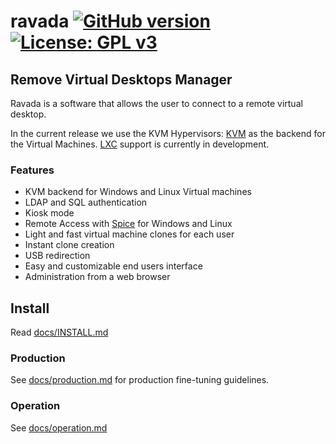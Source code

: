 # ravada [![GitHub version](https://img.shields.io/badge/version-0.2.2-brightgreen.svg)](https://github.com/frankiejol/ravada/releases) [![License: GPL v3](https://img.shields.io/badge/License-GPL%20v3-blue.svg)](https://github.com/frankiejol/ravada/blob/master/LICENSE)

## Remove Virtual Desktops Manager

Ravada is a software that allows the user to connect to a
remote virtual desktop.

In the current release we use the
KVM Hypervisors: [KVM](http://www.linux-kvm.org/) as the backend for the Virtual Machines.
 [LXC](https://linuxcontainers.org/) support is currently in development.

### Features

 * KVM backend for Windows and Linux Virtual machines
 * LDAP and SQL authentication
 * Kiosk mode
 * Remote Access with [Spice](http://www.spice-space.org/) for Windows and Linux
 * Light and fast virtual machine clones for each user
 * Instant clone creation
 * USB redirection
 * Easy and customizable end users interface
 * Administration from a web browser

## Install

Read [docs/INSTALL.md](https://github.com/frankiejol/ravada/blob/master/docs/INSTALL.md)


### Production

See [docs/production.md](https://github.com/frankiejol/ravada/blob/master/docs/production.md)
for production fine-tuning guidelines.

### Operation

See [docs/operation.md](https://github.com/frankiejol/ravada/blob/master/docs/operation.md)


